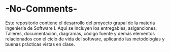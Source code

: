 # -No-Comments-
Este repositorio contiene el desarrollo del proyecto grupal de la materia Ingeniería de Software I. Aquí se incluyen los entregables, asiganciones, Talleres,  documentación, diagramas, código fuente y demás elementos relacionados con el ciclo de vida del software, aplicando las metodologías y buenas prácticas vistas en clase.
